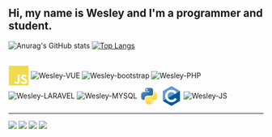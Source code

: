 ## Hi, my name is Wesley and I'm a programmer and student.
![Anurag's GitHub
stats](https://github-readme-stats.vercel.app/api?username=WesleyMAraujo&show_icons=true&theme=radical)
[![Top
Langs](https://github-readme-stats.vercel.app/api/top-langs/?username=WesleyMAraujo&show_icons=true&theme=radical&exclude_repo=github-readme-stats,anuraghazra.github.io)](https://github.com/anuraghazra/github-readme-stats)

<div style="display: inline_block"><br>
  <img align="center" alt="Wesley-JS" width="40" src="https://raw.githubusercontent.com/devicons/devicon/master/icons/javascript/javascript-plain.svg">
  <img align="center" alt="Wesley-VUE" width="40" src="https://logosdownload.com/logo/vue.js-logo-big.png">
  <img align="center" alt="Wesley-bootstrap" width="40" src="https://logospng.org/download/bootstrap/bootstrap-1024.png">
  <img align="center" alt="Wesley-PHP" width="40" src="https://cdn-icons-png.flaticon.com/512/5968/5968332.png">
  <img align="center" alt="Wesley-LARAVEL" width="40" src="https://logosdownload.com/logo/laravel-logo-1024.png">
  <img align="center" alt="Wesley-MYSQL" width="40" src="https://www.freepnglogos.com/uploads/logo-mysql-png/logo-mysql-mysql-logo-png-images-are-download-crazypng-21.png">
  <img align="center" alt="Wesley-Python" width="40" src="https://raw.githubusercontent.com/devicons/devicon/master/icons/python/python-original.svg">
  <img align="center" alt="Wesley-C" width="40" src="https://github.com/devicons/devicon/blob/master/icons/c/c-original.svg">
  <img align="center" alt="Wesley-JS" width="40" src="https://www.vectorlogo.zone/logos/graphql/graphql-icon.svg">
</div>
<hr>
<div>
    <a href="https://www.instagram.com/wesleymonteirodearaujo/" target="_blank" style="text-decoration: none;">
      <img src="https://www.vectorlogo.zone/logos/instagram/instagram-tile.svg" height="28px">
    </a>
    <a href="mailto:wesleymonteirodearaujo@gmail.com" target="_blank" style="text-decoration: none;">
      <img src="https://www.vectorlogo.zone/logos/gmail/gmail-tile.svg" height="28px">
    </a>
    <a href="https://www.linkedin.com/in/wesley-monteiro-de-araujo-427a91230/" target="_blank" style="text-decoration: none;">
      <img src="https://www.vectorlogo.zone/logos/linkedin/linkedin-tile.svg" height="28px">
    </a>
    <a href="https://gitlab.com/wesleymonteirodearaujo" target="_blank" style="text-decoration: none;">
      <img src="https://www.vectorlogo.zone/logos/gitlab/gitlab-tile.svg" height="28px">
    </a>
</div>
